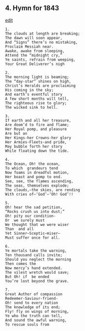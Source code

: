 
## 4.  Hymn for 1843
[edit](https://docs.google.com/document/d/1GaBFPm1Xevni-FXhuu03t1sU0Vo9DT0U/edit?mode=html)



    1. 
    The clouds at length are breaking; 
    The dawn will soon appear, 
    And “Signs” there’s no mistaking, 
    Proclaim Messiah near. 
    Awake, awake from sleeping, 
    Attend the “midnight cry,” 
    Ye saints, refrain from weeping, 
    Your Great Deliverer’s nigh

    2. 
    The morning light is beaming; 
    The “day-star” shines on high, 
    Christ’s Heralds are proclaiming 
    His coming in the sky; 
    And earth’s eventful story 
    A few short months will tell, 
    The righteous rise to glory; 
    The wicked sink to hell.

    3. 
    If earth and all her treasure, 
    Are doom’d to fire and flame; 
    Her Royal pomp, and pleasure 
    Are but an  
    Her Kings-her Crowns-her glory 
    Her Armies-Fleets-and pride, 
    May bubble forth her story 
    While floating down the tide.

    4. 
    The Ocean, Oh! the ocean, 
    To which  grandeurs tend 
    Now foams in dreadful motion, 
    Her boast and pomp to end. 
    See, see, the flames ascending, 
    The seas, themselves explode; 
    The clouds,—the skies, are rending 
    With cries of—‘God’—‘Oh! God’!!

    5. 
    Oh! hear the sad petition, 
    “Rocks crush us into dust;” 
    Oh! pity our condition- 
    Or  we surely must 
    We thought that we were wiser 
    Than  and all 
    Yet Sinner—Sceptic—miser— 
    Must suffer once for all.

    6. 
    Ye mortals take the warning, 
    Ten thousand calls invite; 
    Should you neglect the morning 
    Then comes the  
    Now mercy’s hand extended. 
    The vilest wretch would save; 
    But Oh! if  be ended 
    You’re lost beyond the grave.

    7. 
    Great Author of compassion 
    Redeemer-Saviour-friend- 
    Oh! send to every nation 
    The knowledge of its end; 
    Fly! fly on wings of morning, 
    Ye who the truth can tell, 
    And sound the awful warning, 
    To rescue souls from 
